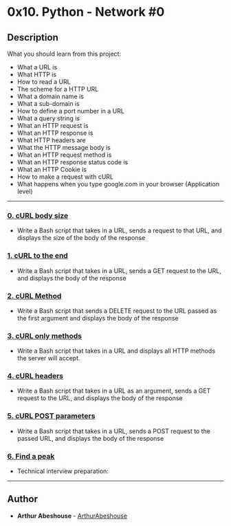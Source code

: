 # 0x10. Python - Network #0

## Description
What you should learn from this project:

* What a URL is
* What HTTP is
* How to read a URL
* The scheme for a HTTP URL
* What a domain name is
* What a sub-domain is
* How to define a port number in a URL
* What a query string is
* What an HTTP request is
* What an HTTP response is
* What HTTP headers are
* What the HTTP message body is
* What an HTTP request method is
* What an HTTP response status code is
* What an HTTP Cookie is
* How to make a request with cURL
* What happens when you type google.com in your browser (Application level)

---

### [0. cURL body size](./0-body_size.sh)
* Write a Bash script that takes in a URL, sends a request to that URL, and displays the size of the body of the response


### [1. cURL to the end](./1-body.sh)
* Write a Bash script that takes in a URL, sends a GET request to the URL, and displays the body of the response


### [2. cURL Method](./2-delete.sh)
* Write a Bash script that sends a DELETE request to the URL passed as the first argument and displays the body of the response


### [3. cURL only methods](./3-methods.sh)
* Write a Bash script that takes in a URL and displays all HTTP methods the server will accept.


### [4. cURL headers](./4-header.sh)
* Write a Bash script that takes in a URL as an argument, sends a GET request to the URL, and displays the body of the response


### [5. cURL POST parameters](./5-post_params.sh)
* Write a Bash script that takes in a URL, sends a POST request to the passed URL, and displays the body of the response


### [6. Find a peak](./6-peak.py)
* Technical interview preparation: 

---

## Author
* **Arthur Abeshouse** - [ArthurAbeshouse](https://github.com/ArthurAbeshouse)